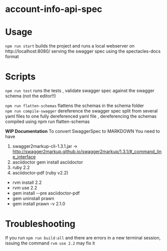 # account-info-api-spec

# Usage
```npm run start```  builds the project and runs a local webserver on http://localhost:8080/ serving the swagger spec using the spectacles-docs format

# Scripts
```npm run test``` runs the tests , validate swagger spec against the swagger schema (not the editor!!)

```npm run flatten-schemas``` flattens the schemas in the schema folder<br>
```npm run compile-swagger``` dereference the swagger spec split from  several yaml files to one fully dereferenced yaml file , dereferencing the schemas compiled using npm run flatten-schemas


****WIP Documentation****
To convert SwaggerSpec to MARKDOWN
You need to have
1) swagger2markup-cli-1.3.1.jar  -> http://swagger2markup.github.io/swagger2markup/1.3.1/#_command_line_interface
2) asciidoctor
   gem install asciidoctor
3) ruby 2.2
4) asciidoctor-pdf
(ruby v2.2)
- rvm install 2.2
- rvm use 2.2
- gem install --pre asciidoctor-pdf
- gem uninstall prawn
- gem install prawn -v 2.1.0

# Troubleshooting

If you run `npm run build:all` and there are errors in a new terminal session, 
issuing the command `rvm use 2.2` may fix it 